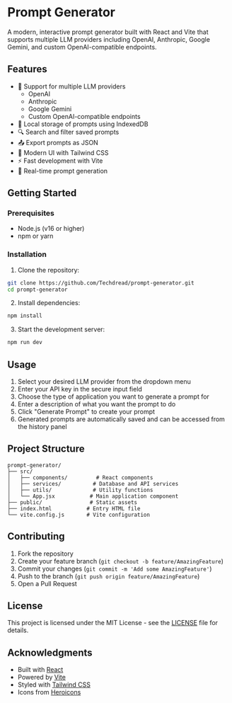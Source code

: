 # Prompt Generator

A modern, interactive prompt generator built with React and Vite that supports multiple LLM providers including OpenAI, Anthropic, Google Gemini, and custom OpenAI-compatible endpoints.

## Features

- 🤖 Support for multiple LLM providers
  - OpenAI
  - Anthropic
  - Google Gemini
  - Custom OpenAI-compatible endpoints
- 💾 Local storage of prompts using IndexedDB
- 🔍 Search and filter saved prompts
- 📤 Export prompts as JSON
- 🎨 Modern UI with Tailwind CSS
- ⚡ Fast development with Vite
- 🔄 Real-time prompt generation

## Getting Started

### Prerequisites

- Node.js (v16 or higher)
- npm or yarn

### Installation

1. Clone the repository:
```bash
git clone https://github.com/Techdread/prompt-generator.git
cd prompt-generator
```

2. Install dependencies:
```bash
npm install
```

3. Start the development server:
```bash
npm run dev
```

## Usage

1. Select your desired LLM provider from the dropdown menu
2. Enter your API key in the secure input field
3. Choose the type of application you want to generate a prompt for
4. Enter a description of what you want the prompt to do
5. Click "Generate Prompt" to create your prompt
6. Generated prompts are automatically saved and can be accessed from the history panel

## Project Structure

```
prompt-generator/
├── src/
│   ├── components/         # React components
│   ├── services/          # Database and API services
│   ├── utils/             # Utility functions
│   └── App.jsx           # Main application component
├── public/               # Static assets
├── index.html           # Entry HTML file
└── vite.config.js       # Vite configuration
```

## Contributing

1. Fork the repository
2. Create your feature branch (`git checkout -b feature/AmazingFeature`)
3. Commit your changes (`git commit -m 'Add some AmazingFeature'`)
4. Push to the branch (`git push origin feature/AmazingFeature`)
5. Open a Pull Request

## License

This project is licensed under the MIT License - see the [LICENSE](LICENSE) file for details.

## Acknowledgments

- Built with [React](https://reactjs.org/)
- Powered by [Vite](https://vitejs.dev/)
- Styled with [Tailwind CSS](https://tailwindcss.com/)
- Icons from [Heroicons](https://heroicons.com/)

